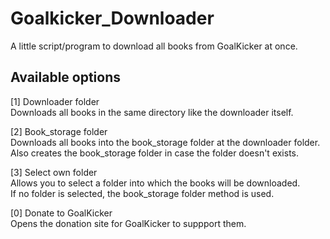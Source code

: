# Goalkicker_Downloader
A little script/program to download all books from GoalKicker at once.

## Available options
[1] Downloader folder <br />
Downloads all books in the same directory like the downloader itself.

[2] Book_storage folder <br />
Downloads all books into the book_storage folder at the downloader folder. <br/>
Also creates the book_storage folder in case the folder doesn't exists.

[3] Select own folder <br />
Allows you to select a folder into which the books will be downloaded. <br />
If no folder is selected, the book_storage folder method is used.

[0] Donate to GoalKicker <br />
Opens the donation site for GoalKicker to suppport them.

